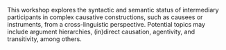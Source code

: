 This workshop explores the syntactic and semantic status of intermediary participants in complex causative constructions, such as causees or instruments, from a cross-linguistic perspective. Potential topics may include argument hierarchies, (in)direct causation, agentivity, and transitivity, among others.
